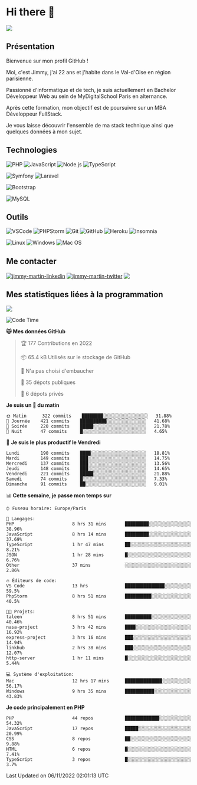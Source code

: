 # Hi there 👋

![](https://komarev.com/ghpvc/?username=jimmy-martin&color=1a1b27)

<!--
**jimmy-martin/jimmy-martin** is a ✨ _special_ ✨ repository because its `README.md` (this file) appears on your GitHub profile.

Here are some ideas to get you started:

- 🔭 I’m currently working on ...
- 🌱 I’m currently learning ...
- 👯 I’m looking to collaborate on ...
- 🤔 I’m looking for help with ...
- 💬 Ask me about ...
- 📫 How to reach me: ...
- 😄 Pronouns: ...
- ⚡ Fun fact: ...
-->

## Présentation

Bienvenue sur mon profil GitHub !

Moi, c'est Jimmy, j'ai 22 ans et j'habite dans le Val-d'Oise en région parisienne.

Passionné d'informatique et de tech, je suis actuellement en Bachelor Développeur Web au sein de MyDigitalSchool Paris en alternance.

Après cette formation, mon objectif est de poursuivre sur un MBA Développeur FullStack.

Je vous laisse découvrir l'ensemble de ma stack technique ainsi que quelques données à mon sujet.

## Technologies

<div>

![PHP](https://img.shields.io/badge/PHP-777BB4?style=for-the-badge&logo=php&logoColor=white) ![JavaScript](https://img.shields.io/badge/JavaScript-F7DF1E?style=for-the-badge&logo=javascript&logoColor=black) ![Node.js](https://img.shields.io/badge/Node.js-43853D?style=for-the-badge&logo=node.js&logoColor=white) ![TypeScript](https://img.shields.io/badge/TypeScript-007ACC?style=for-the-badge&logo=typescript&logoColor=white)

</div>
<div>

![Symfony](https://img.shields.io/badge/Symfony-092E20?style=for-the-badge&logo=symfony&logoColor=white) ![Laravel](https://img.shields.io/badge/Laravel-FF2D20?style=for-the-badge&logo=laravel&logoColor=white)

</div>
<div>

![Bootstrap](https://img.shields.io/badge/Bootstrap-563D7C?style=for-the-badge&logo=bootstrap&logoColor=white)

</div>
<div>

![MySQL](https://img.shields.io/badge/MySQL-4479A1?style=for-the-badge&logo=mysql&logoColor=white)

</div>

## Outils

![VSCode](https://img.shields.io/badge/VSCode-007ACC?style=for-the-badge&logo=visual-studio-code&logoColor=white)
![PHPStorm](http://img.shields.io/badge/-PHPStorm-181717?style=for-the-badge&logo=phpstorm&logoColor=white)
![Git](https://img.shields.io/badge/Git-E44C30?style=for-the-badge&logo=git&logoColor=white)
![GitHub](https://img.shields.io/badge/GitHub-100000?style=for-the-badge&logo=github&logoColor=white)
![Heroku](https://img.shields.io/badge/Heroku-6762a6?style=for-the-badge&logo=heroku&logoColor=white)
![Insomnia](https://img.shields.io/badge/Insomnia-5600cd?style=for-the-badge&logo=insomnia&logoColor=white)

![Linux](https://img.shields.io/badge/Linux-FCC624?style=for-the-badge&logo=linux&logoColor=white)
![Windows](https://img.shields.io/badge/Windows-0078D6?style=for-the-badge&logo=windows&logoColor=white)
![Mac OS](https://img.shields.io/badge/mac%20os-000000?style=for-the-badge&logo=apple&logoColor=white)

## Me contacter

<p>
<a href="https://www.linkedin.com/in/jimmy-martin-dev/" target="blank"><img align="center" src="https://img.shields.io/badge/-LinkedIn-0077B5?style=for-the-badge&logo=Linkedin&logoColor=white&link=https://www.linkedin.com/in/jimmy-martin-dev/" alt="jimmy-martin-linkedin"/></a>
<a href="https://twitter.com/jimmydev_" target="blank"><img align="center" src="https://img.shields.io/badge/-Twitter-1DA1F2?style=for-the-badge&logo=Twitter&logoColor=white&link=https://twitter.com/jimmydev_" alt="jimmy-martin-twitter"/></a>
 <a href="mailto:jimmy.martin952@gmail.com" target="blank"><img align="center" src="https://img.shields.io/badge/gmail-D14836?style=for-the-badge&logo=gmail&logoColor=white" /></a>
</p>

## Mes statistiques liées à la programmation

<a href="https://github-readme-stats.vercel.app/api/top-langs/?username=jimmy-martin&layout=compact">
  <img align="center" src="https://github-readme-stats.vercel.app/api/top-langs/?username=jimmy-martin&layout=compact"/>
</a>



<!--START_SECTION:waka-->
![Code Time](http://img.shields.io/badge/Code%20Time-1%2C261%20hrs%205%20mins-blue)

**🐱 Mes données GitHub** 

> 🏆 177 Contributions en 2022
 > 
> 📦 65.4 kB Utilisés sur le stockage de GitHub 
 > 
> 🚫 N'a pas choisi d'embaucher
 > 
> 📜 35 dépots publiques 
 > 
> 🔑 6 dépots privés  
 > 
**Je suis un 🐤 du matin** 

```text
🌞 Matin      322 commits    ████████░░░░░░░░░░░░░░░░░   31.88% 
🌆 Journée    421 commits    ██████████░░░░░░░░░░░░░░░   41.68% 
🌃 Soirée     220 commits    █████░░░░░░░░░░░░░░░░░░░░   21.78% 
🌙 Nuit       47 commits     █░░░░░░░░░░░░░░░░░░░░░░░░   4.65%

```
📅 **Je suis le plus productif le Vendredi** 

```text
Lundi        190 commits    ████░░░░░░░░░░░░░░░░░░░░░   18.81% 
Mardi        149 commits    ███░░░░░░░░░░░░░░░░░░░░░░   14.75% 
Mercredi     137 commits    ███░░░░░░░░░░░░░░░░░░░░░░   13.56% 
Jeudi        148 commits    ███░░░░░░░░░░░░░░░░░░░░░░   14.65% 
Vendredi     221 commits    █████░░░░░░░░░░░░░░░░░░░░   21.88% 
Samedi       74 commits     █░░░░░░░░░░░░░░░░░░░░░░░░   7.33% 
Dimanche     91 commits     ██░░░░░░░░░░░░░░░░░░░░░░░   9.01%

```


📊 **Cette semaine, je passe mon temps sur** 

```text
⌚︎ Fuseau horaire: Europe/Paris

💬 Langages: 
PHP                      8 hrs 31 mins       █████████░░░░░░░░░░░░░░░░   38.96% 
JavaScript               8 hrs 14 mins       █████████░░░░░░░░░░░░░░░░   37.69% 
TypeScript               1 hr 47 mins        ██░░░░░░░░░░░░░░░░░░░░░░░   8.21% 
JSON                     1 hr 28 mins        █░░░░░░░░░░░░░░░░░░░░░░░░   6.76% 
Other                    37 mins             ░░░░░░░░░░░░░░░░░░░░░░░░░   2.86%

🔥 Éditeurs de code: 
VS Code                  13 hrs              ███████████████░░░░░░░░░░   59.5% 
PhpStorm                 8 hrs 51 mins       ██████████░░░░░░░░░░░░░░░   40.5%

🐱‍💻 Projets: 
taleen                   8 hrs 51 mins       ██████████░░░░░░░░░░░░░░░   40.46% 
nasa-project             3 hrs 42 mins       ████░░░░░░░░░░░░░░░░░░░░░   16.92% 
express-project          3 hrs 16 mins       ███░░░░░░░░░░░░░░░░░░░░░░   14.94% 
linkhub                  2 hrs 38 mins       ███░░░░░░░░░░░░░░░░░░░░░░   12.07% 
http-server              1 hr 11 mins        █░░░░░░░░░░░░░░░░░░░░░░░░   5.44%

💻 Système d'exploitation: 
Mac                      12 hrs 17 mins      ██████████████░░░░░░░░░░░   56.17% 
Windows                  9 hrs 35 mins       ███████████░░░░░░░░░░░░░░   43.83%

```

**Je code principalement en PHP** 

```text
PHP                      44 repos            █████████████░░░░░░░░░░░░   54.32% 
JavaScript               17 repos            █████░░░░░░░░░░░░░░░░░░░░   20.99% 
CSS                      8 repos             ██░░░░░░░░░░░░░░░░░░░░░░░   9.88% 
HTML                     6 repos             █░░░░░░░░░░░░░░░░░░░░░░░░   7.41% 
TypeScript               3 repos             █░░░░░░░░░░░░░░░░░░░░░░░░   3.7%

```



 Last Updated on 06/11/2022 02:01:13 UTC
<!--END_SECTION:waka-->


